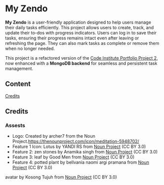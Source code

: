 # My Zendo

**My Zendo** is a user-friendly application designed to help users manage their daily tasks efficiently. This project allows users to create, track, and update their to-dos with progress indicators. Users can log in to save their tasks, ensuring their progress remains intact even after leaving or refreshing the page. They can also mark tasks as complete or remove them when no longer needed.

This project is a refactored version of the [Code Institute Portfolio Project 2](https://github.com/EdwardShanahan07/my-todo-list), now enhanced with a **MongoDB backend** for seamless and persistent task management.

## Content

[Credits](#credits)

## Credits

### Assests

- Logo: Created by archer7 from the Noun Project.https://thenounproject.com/icon/meditation-5948702/
- Feature 1 Icon: Lotus by YANDI RS from <a href="https://thenounproject.com/browse/icons/term/lotus/" target="_blank" title="Lotus Icons">Noun Project</a> (CC BY 3.0)
- Feature 2: zen stones by Anamika singh from <a href="https://thenounproject.com/browse/icons/term/zen-stones/" target="_blank" title="zen stones Icons">Noun Project</a> (CC BY 3.0)
- Feature 3: leaf by Good Men from <a href="https://thenounproject.com/browse/icons/term/leaf/" target="_blank" title="leaf Icons">Noun Project</a> (CC BY 3.0)
- Feature 4: potted plant by bellvania naomi argi pramana from <a href="https://thenounproject.com/browse/icons/term/potted-plant/" target="_blank" title="potted plant Icons">Noun Project</a> (CC BY 3.0)

avatar by Kosong Tujuh from <a href="https://thenounproject.com/browse/icons/term/avatar/" target="_blank" title="avatar Icons">Noun Project</a> (CC BY 3.0)
